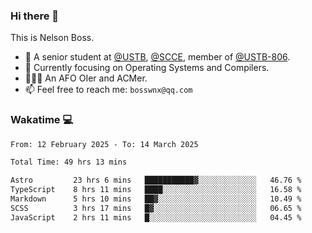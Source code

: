 ### Hi there 👋

<!--
**bosswnx/bosswnx** is a ✨ _special_ ✨ repository because its `README.md` (this file) appears on your GitHub profile.

Here are some ideas to get you started:

- 🔭 I’m currently working on ...
- 🌱 I’m currently learning ...
- 👯 I’m looking to collaborate on ...
- 🤔 I’m looking for help with ...
- 💬 Ask me about ...
- 📫 How to reach me: ...
- 😄 Pronouns: ...
- ⚡ Fun fact: ...
-->

This is Nelson Boss.

- 🏫 A senior student at [@USTB](https://www.ustb.edu.cn/), [@SCCE](https://scce.ustb.edu.cn/), member of [@USTB-806](https://ustb-806.github.io/).
- 🌱 Currently focusing on Operating Systems and Compilers.
- 🧑🏻‍💻 An AFO OIer and ACMer.
- 📫 Feel free to reach me: `bosswnx@qq.com`

### Wakatime 💻

<!--START_SECTION:waka-->

```txt
From: 12 February 2025 - To: 14 March 2025

Total Time: 49 hrs 13 mins

Astro         23 hrs 6 mins   ███████████▓░░░░░░░░░░░░░   46.76 %
TypeScript    8 hrs 11 mins   ████░░░░░░░░░░░░░░░░░░░░░   16.58 %
Markdown      5 hrs 10 mins   ██▓░░░░░░░░░░░░░░░░░░░░░░   10.49 %
SCSS          3 hrs 17 mins   █▓░░░░░░░░░░░░░░░░░░░░░░░   06.65 %
JavaScript    2 hrs 11 mins   █░░░░░░░░░░░░░░░░░░░░░░░░   04.45 %
```

<!--END_SECTION:waka-->

